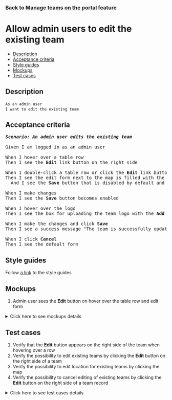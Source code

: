 ### Back to [Manage teams on the portal](../../) feature

# Allow admin users to edit the existing team

- [Description](#description)
- [Acceptance criteria](#acceptance-criteria)
- [Style guides](#style-guides)
- [Mockups](#mockups)
- [Test cases](#test-cases)

## Description

    As an admin user
    I want to edit the existing team

## Acceptance criteria

<pre>
<b><i>Scenario: An admin user edits the existing team</i></b>

Given I am logged in as an admin user

When I hover over a table row
Then I see the <b>Edit</b> link button on the right side

When I double-click a table row or click the <b>Edit</b> link button
Then I see the edit form next to the map is filled with the selected team details
  And I see the <b>Save</b> button that is disabled by default and the <b>Cancel</b> button

When I make changes
Then I see the <b>Save</b> button becomes enabled

When I hover over the logo
Then I see the box for uploading the team logo with the <b>Add logo</b> link

When I make the changes and click <b>Save</b>
Then I see a success message "The team is successfully updated"

When I click <b>Cancel</b>
Then I see the default form
</pre>

## Style guides

Follow [a link](https://www.figma.com/proto/0zkkf5WC77OSpvyD6YXpFE/Style-guides?page-id=0%3A1&node-id=19%3A5368&viewport=266%2C48%2C0.54&scaling=min-zoom&starting-point-node-id=19%3A5368) to the style guides

## Mockups

1. Admin user sees the <b>Edit</b> button on hover over the table row and edit form

<details>
  <summary>Click here to see mockups details</summary>

**1. Admin user sees the Edit button on hover over the table row and edit form:**

![Admin user sees the Edit button on hover over the table row and edit form](/sports_hub_portal/web_application_features/maintain_navigation/images/edit_team_form.png)

</details>

## Test cases

1. Verify that the <b>Edit</b> button appears on the right side of the team when hovering over a row
2. Verify the possibility to edit existing teams by clicking the <b>Edit</b> button on the right side of a team
3. Verify the possibility to edit location for existing teams by clicking the map
4. Verify the possibility to cancel editing of existing teams by clicking the <b>Edit</b> button on the right side of a team record

<details>
  <summary>Click here to see test cases details</summary>

### **#1. Verify that the Edit button appears on the right side of the team when hovering over a row**

|Preconditions|Steps|Expected result
--------------|-----|----------
|- Log in with admin account</br>- Go to the <b>Teams</b> configuration page|1) Hover over a row|1) The <b>Edit</b> button appears on the right side|

### **#2. Verify the possibility to edit existing teams by clicking the Edit button on the right side of a team**

|Preconditions|Steps|Expected result
--------------|-----|----------
|- Log in with admin account</br>- Go to the <b>Teams</b> configuration page|1) Hover over any team row</br>2) On the right side of the team row, click the <b>Edit</b> button</br>3) Enter new data to all fields</br>4) Click <b>Save</b>|2) The edit form next to the map appears with the <b>Save</b> button that is disabled by default and the <b>Cancel</b> button</br>4) All new data is saved as the team information|

### **#3. Verify the possibility to edit location for existing teams by clicking the map**

|Preconditions|Steps|Expected result
--------------|-----|----------
|- Log in with admin account</br>- Go to the <b>Teams</b> configuration page|1) Hover over any team row</br>2) On the right side of the team row, click the <b>Edit</b> button</br>3) Click anywhere on the map</br>4) Click <b>Save</b>|2) The edit form next to the map appears with the <b>Save</b> button that is disabled by default and the <b>Cancel</b> button</br>3) <b>Select location</b> drop-down list is changed according to the selected location on the map</br>4) All new data is saved as the team information|

### **#4. Verify the possibility to cancel editing of existing teams by clicking the Edit button on the right side of a team record**

|Preconditions|Steps|Expected result
--------------|-----|----------
|- Log in with admin account</br>- Go to the <b>Teams</b> configuration page|1) Hover over any team row</br>2) Click <b>Edit</b> on the right side of the team record</br>3) Update all fields with new data</br>4) Click <b>Cancel</b>|2) The edit form next to the map appears with the <b>Save</b> button that is disabled by default and the <b>Cancel</b> button</br>4) All old data is shown as the team information|

</details>
